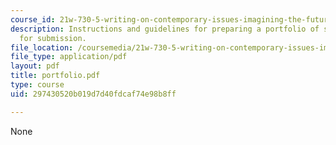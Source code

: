 ```yaml
---
course_id: 21w-730-5-writing-on-contemporary-issues-imagining-the-future-fall-2007
description: Instructions and guidelines for preparing a portfolio of student work
  for submission.
file_location: /coursemedia/21w-730-5-writing-on-contemporary-issues-imagining-the-future-fall-2007/297430520b019d7d40fdcaf74e98b8ff_portfolio.pdf
file_type: application/pdf
layout: pdf
title: portfolio.pdf
type: course
uid: 297430520b019d7d40fdcaf74e98b8ff

---
```

None